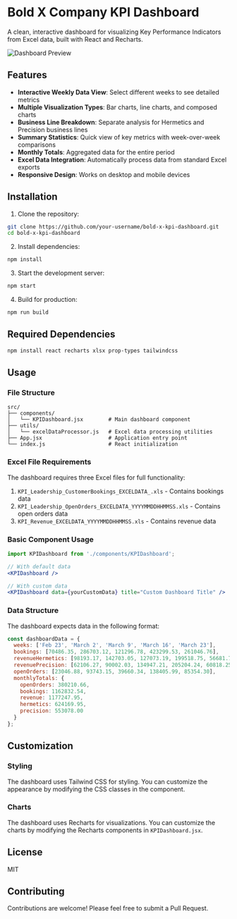 # Bold X Company KPI Dashboard

A clean, interactive dashboard for visualizing Key Performance Indicators from Excel data, built with React and Recharts.

![Dashboard Preview](dashboard-preview.png)

## Features

- **Interactive Weekly Data View**: Select different weeks to see detailed metrics
- **Multiple Visualization Types**: Bar charts, line charts, and composed charts
- **Business Line Breakdown**: Separate analysis for Hermetics and Precision business lines
- **Summary Statistics**: Quick view of key metrics with week-over-week comparisons
- **Monthly Totals**: Aggregated data for the entire period
- **Excel Data Integration**: Automatically process data from standard Excel exports
- **Responsive Design**: Works on desktop and mobile devices

## Installation

1. Clone the repository:
```bash
git clone https://github.com/your-username/bold-x-kpi-dashboard.git
cd bold-x-kpi-dashboard
```

2. Install dependencies:
```bash
npm install
```

3. Start the development server:
```bash
npm start
```

4. Build for production:
```bash
npm run build
```

## Required Dependencies

```bash
npm install react recharts xlsx prop-types tailwindcss
```

## Usage

### File Structure

```
src/
├── components/
│   └── KPIDashboard.jsx        # Main dashboard component
├── utils/
│   └── excelDataProcessor.js   # Excel data processing utilities
├── App.jsx                     # Application entry point
└── index.js                    # React initialization
```

### Excel File Requirements

The dashboard requires three Excel files for full functionality:

1. `KPI_Leadership_CustomerBookings_EXCELDATA_.xls` - Contains bookings data
2. `KPI_Leadership_OpenOrders_EXCELDATA_YYYYMMDDHHMMSS.xls` - Contains open orders data
3. `KPI_Revenue_EXCELDATA_YYYYMMDDHHMMSS.xls` - Contains revenue data

### Basic Component Usage

```jsx
import KPIDashboard from './components/KPIDashboard';

// With default data
<KPIDashboard />

// With custom data
<KPIDashboard data={yourCustomData} title="Custom Dashboard Title" />
```

### Data Structure

The dashboard expects data in the following format:

```javascript
const dashboardData = {
  weeks: ['Feb 23', 'March 2', 'March 9', 'March 16', 'March 23'],
  bookings: [70486.35, 286703.12, 121296.78, 423299.53, 261046.76],
  revenueHermetics: [98193.17, 142703.05, 127073.19, 199518.75, 56681.79],
  revenuePrecision: [62106.27, 90002.03, 134947.21, 205204.24, 60818.25],
  openOrders: [23046.88, 93743.15, 39660.34, 138405.99, 85354.30],
  monthlyTotals: {
    openOrders: 380210.66,
    bookings: 1162832.54,
    revenue: 1177247.95,
    hermetics: 624169.95,
    precision: 553078.00
  }
};
```

## Customization

### Styling

The dashboard uses Tailwind CSS for styling. You can customize the appearance by modifying the CSS classes in the component.

### Charts

The dashboard uses Recharts for visualizations. You can customize the charts by modifying the Recharts components in `KPIDashboard.jsx`.

## License

MIT

## Contributing

Contributions are welcome! Please feel free to submit a Pull Request.
